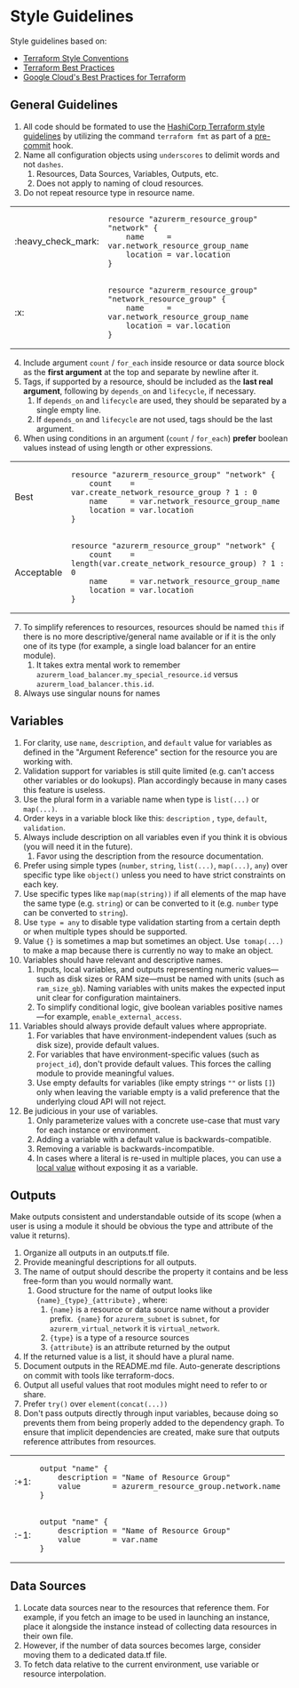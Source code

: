 # Style Guidelines

Style guidelines based on:

- [Terraform Style Conventions](https://www.terraform.io/docs/language/syntax/style.html)
- [Terraform Best Practices](https://www.terraform-best-practices.com/)
- [Google Cloud's Best Practices for Terraform](https://cloud.google.com/docs/terraform/best-practices-for-terraform)

## General Guidelines

1. All code should be formated to use the [HashiCorp Terraform style guidelines](https://developer.hashicorp.com/terraform/language/syntax/style) by utilizing the command `terraform fmt` as part of a [pre-commit](https://github.com/antonbabenko/pre-commit-terraform) hook.
2. Name all configuration objects using `underscores` to delimit words and not `dashes`.
    1. Resources, Data Sources, Variables, Outputs, etc.
    2. Does not apply to naming of cloud resources.
3. Do not repeat resource type in resource name.

<table>
<tr></tr>
<tr>
<td>  :heavy_check_mark: </td>
<td>

```hcl
resource "azurerm_resource_group" "network" {
    name     = var.network_resource_group_name
    location = var.location
}
```

</td>
<tr></tr>
<tr>
<td> :x: </td>
<td>

```hcl
resource "azurerm_resource_group" "network_resource_group" {
    name     = var.network_resource_group_name
    location = var.location
}
```

</td>
</tr>
</table>

4. Include argument `count` / `for_each` inside resource or data source block as the **first argument** at the top and separate by newline after it.
5. Tags, if supported by a resource, should be included as the **last real argument**, following by `depends_on` and `lifecycle`, if necessary.
    1. If `depends_on` and `lifecycle` are used, they should be separated by a single empty line.
    2. If `depends_on` and `lifecycle` are not used, tags should be the last argument.
6. When using conditions in an argument (`count` / `for_each`) **prefer** boolean values instead of using length or other expressions.

<table>
<tr></tr>
<tr>
<td>  Best </td>
<td>

```hcl
resource "azurerm_resource_group" "network" {
    count    = var.create_network_resource_group ? 1 : 0
    name     = var.network_resource_group_name
    location = var.location
}
```

</td>
<tr></tr>
<tr>
<td> Acceptable </td>
<td>

```hcl
resource "azurerm_resource_group" "network" {
    count    = length(var.create_network_resource_group) ? 1 : 0
    name     = var.network_resource_group_name
    location = var.location
}
```

</td>
</tr>
</table>

7. To simplify references to resources, resources should be named `this` if there is no more descriptive/general name available or if it is the only one of its type (for example, a single load balancer for an entire module).
    1. It takes extra mental work to remember `azurerm_load_balancer.my_special_resource.id` versus `azurerm_load_balancer.this.id`.
8. Always use singular nouns for names

## Variables

1. For clarity, use `name`, `description`, and `default` value for variables as defined in the "Argument Reference" section for the resource you are working with.
2. Validation support for variables is still quite limited (e.g. can't access other variables or do lookups). Plan accordingly because in many cases this feature is useless.
3. Use the plural form in a variable name when type is `list(...)` or `map(...)`.
4. Order keys in a variable block like this: `description` , `type`, `default`, `validation`.
5. Always include description on all variables even if you think it is obvious (you will need it in the future).
    1. Favor using the description from the resource documentation.
6. Prefer using simple types (`number`, `string`, `list(...)`, `map(...)`, `any`) over specific type like `object()` unless you need to have strict constraints on each key.
7. Use specific types like `map(map(string))` if all elements of the map have the same type (e.g. `string`) or can be converted to it (e.g. `number` type can be converted to `string`).
10. Use `type = any` to disable type validation starting from a certain depth or when multiple types should be supported.
9. Value `{}` is sometimes a map but sometimes an object. Use` tomap(...)` to make a map because there is currently no way to make an object.
10. Variables should have relevant and descriptive names.
    1. Inputs, local variables, and outputs representing numeric values—such as disk sizes or RAM size—must be named with units (such as `ram_size_gb`). Naming variables with units makes the expected input unit clear for configuration maintainers.
    2. To simplify conditional logic, give boolean variables positive names—for example, `enable_external_access`.
11. Variables should always provide default values where appropriate.
    1. For variables that have environment-independent values (such as disk size), provide default values.
    2. For variables that have environment-specific values (such as `project_id`), don't provide default values. This forces the calling module to provide meaningful values.
    3. Use empty defaults for variables (like empty strings `""` or lists `[]`) only when leaving the variable empty is a valid preference that the underlying cloud API will not reject.
12. Be judicious in your use of variables.
    1. Only parameterize values with a concrete use-case that must vary for each instance or environment.
    2. Adding a variable with a default value is backwards-compatible.
    3. Removing a variable is backwards-incompatible.
    4. In cases where a literal is re-used in multiple places, you can use a [local value](https://developer.hashicorp.com/terraform/language/values/locals) without exposing it as a variable.

## Outputs

Make outputs consistent and understandable outside of its scope (when a user is using a module it should be obvious the type and attribute of the value it returns).

1. Organize all outputs in an outputs.tf file.
2. Provide meaningful descriptions for all outputs.
3. The name of output should describe the property it contains and be less free-form than you would normally want.
    1. Good structure for the name of output looks like `{name}_{type}_{attribute}` , where:
        1. `{name}` is a resource or data source name without a provider prefix.` {name}` for `azurerm_subnet` is `subnet`, for `azurerm_virtual_network` it is `virtual_network`.
        2. `{type}` is a type of a resource sources
        3. `{attribute}` is an attribute returned by the output
4. If the returned value is a list, it should have a plural name.
5. Document outputs  in the README.md file. Auto-generate descriptions on commit with tools like terraform-docs.
6. Output all useful values that root modules might need to refer to or share.
7. Prefer `try()` over `element(concat(...))`
8. Don't pass outputs directly through input variables, because doing so prevents them from being properly added to the dependency graph. To ensure that implicit dependencies are created, make sure that outputs reference attributes from resources.

<table>
<tr></tr>
<tr>
<td> :+1: </td>
<td>

```hcl
output "name" {
    description = "Name of Resource Group"
    value       = azurerm_resource_group.network.name
}
```

</td>
<tr></tr>
<tr>
<td> :-1: </td>
<td>

```hcl
output "name" {
    description = "Name of Resource Group"
    value       = var.name
}
```

</td>
</tr>
</table>

## Data Sources

1. Locate data sources near to the resources that reference them. For example, if you fetch an image to be used in launching an instance, place it alongside the instance instead of collecting data resources in their own file.
2. However, if the number of data sources becomes large, consider moving them to a dedicated data.tf file.
3. To fetch data relative to the current environment, use variable or resource interpolation.
